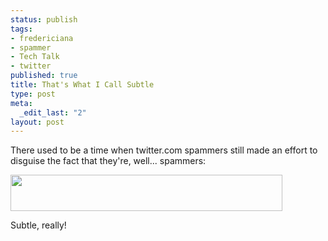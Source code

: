 ```yaml
--- 
status: publish
tags: 
- fredericiana
- spammer
- Tech Talk
- twitter
published: true
title: That's What I Call Subtle
type: post
meta: 
  _edit_last: "2"
layout: post
---
```

There used to be a time when twitter.com spammers still made an effort to disguise the fact that they're, well... spammers:

<img src="http://fredericiana.com/wp-content/uploads/2008/07/twitter-spammer.jpg" alt="" title="Twitter Spammer" width="435" height="58" class="alignnone size-full wp-image-1401" />

Subtle, really!
